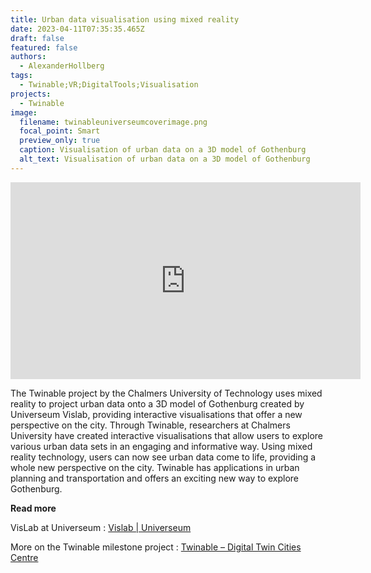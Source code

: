 ```yaml
---
title: Urban data visualisation using mixed reality
date: 2023-04-11T07:35:35.465Z
draft: false
featured: false
authors:
  - AlexanderHollberg
tags:
  - Twinable;VR;DigitalTools;Visualisation
projects:
  - Twinable
image:
  filename: twinableuniverseumcoverimage.png
  focal_point: Smart
  preview_only: true
  caption: Visualisation of urban data on a 3D model of Gothenburg
  alt_text: Visualisation of urban data on a 3D model of Gothenburg
---
```

<iframe width="560" height="315" src="https://www.youtube.com/embed/tN2_TJ1ZYhQ" title="YouTube video player" frameborder="0" allow="accelerometer; autoplay; clipboard-write; encrypted-media; gyroscope; picture-in-picture; web-share" allowfullscreen></iframe>

The Twinable project by the Chalmers University of Technology uses mixed reality to project urban data onto a 3D model of Gothenburg created by Universeum Vislab, providing interactive visualisations that offer a new perspective on the city. Through Twinable, researchers at Chalmers University have created interactive visualisations that allow users to explore various urban data sets in an engaging and informative way. Using mixed reality technology, users can now see urban data come to life, providing a whole new perspective on the city. Twinable has applications in urban planning and transportation and offers an exciting new way to explore Gothenburg.



**R﻿ead more**

VisLab at Universeum : [Vislab | Universeum](https://www.universeum.se/experiences/vislab/)

More on the Twinable milestone project : [Twinable – Digital Twin Cities Centre](https://dtcc.chalmers.se/twinable/)